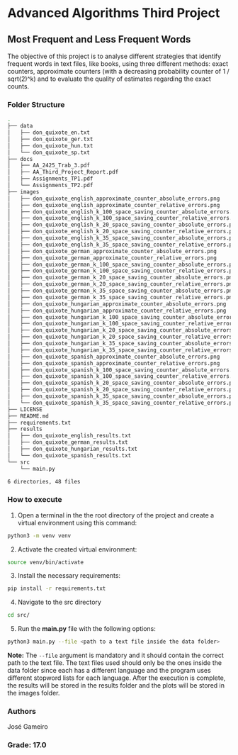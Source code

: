 # Advanced Algorithms Third Project

## Most Frequent and Less Frequent Words

The objective of this project is to analyse different strategies that identify frequent words in text files, like books, using three different methods: exact counters, approximate counters (with a decreasing probability counter of 1 / sqrt(2)^k) and to evaluate the quality of estimates regarding the exact counts.

### Folder Structure

```bash
.
├── data
│   ├── don_quixote_en.txt
│   ├── don_quixote_ger.txt
│   ├── don_quixote_hun.txt
│   └── don_quixote_sp.txt
├── docs
│   ├── AA_2425_Trab_3.pdf
│   ├── AA_Third_Project_Report.pdf
│   ├── Assignments_TP1.pdf
│   └── Assignments_TP2.pdf
├── images
│   ├── don_quixote_english_approximate_counter_absolute_errors.png
│   ├── don_quixote_english_approximate_counter_relative_errors.png
│   ├── don_quixote_english_k_100_space_saving_counter_absolute_errors.png
│   ├── don_quixote_english_k_100_space_saving_counter_relative_errors.png
│   ├── don_quixote_english_k_20_space_saving_counter_absolute_errors.png
│   ├── don_quixote_english_k_20_space_saving_counter_relative_errors.png
│   ├── don_quixote_english_k_35_space_saving_counter_absolute_errors.png
│   ├── don_quixote_english_k_35_space_saving_counter_relative_errors.png
│   ├── don_quixote_german_approximate_counter_absolute_errors.png
│   ├── don_quixote_german_approximate_counter_relative_errors.png
│   ├── don_quixote_german_k_100_space_saving_counter_absolute_errors.png
│   ├── don_quixote_german_k_100_space_saving_counter_relative_errors.png
│   ├── don_quixote_german_k_20_space_saving_counter_absolute_errors.png
│   ├── don_quixote_german_k_20_space_saving_counter_relative_errors.png
│   ├── don_quixote_german_k_35_space_saving_counter_absolute_errors.png
│   ├── don_quixote_german_k_35_space_saving_counter_relative_errors.png
│   ├── don_quixote_hungarian_approximate_counter_absolute_errors.png
│   ├── don_quixote_hungarian_approximate_counter_relative_errors.png
│   ├── don_quixote_hungarian_k_100_space_saving_counter_absolute_errors.png
│   ├── don_quixote_hungarian_k_100_space_saving_counter_relative_errors.png
│   ├── don_quixote_hungarian_k_20_space_saving_counter_absolute_errors.png
│   ├── don_quixote_hungarian_k_20_space_saving_counter_relative_errors.png
│   ├── don_quixote_hungarian_k_35_space_saving_counter_absolute_errors.png
│   ├── don_quixote_hungarian_k_35_space_saving_counter_relative_errors.png
│   ├── don_quixote_spanish_approximate_counter_absolute_errors.png
│   ├── don_quixote_spanish_approximate_counter_relative_errors.png
│   ├── don_quixote_spanish_k_100_space_saving_counter_absolute_errors.png
│   ├── don_quixote_spanish_k_100_space_saving_counter_relative_errors.png
│   ├── don_quixote_spanish_k_20_space_saving_counter_absolute_errors.png
│   ├── don_quixote_spanish_k_20_space_saving_counter_relative_errors.png
│   ├── don_quixote_spanish_k_35_space_saving_counter_absolute_errors.png
│   └── don_quixote_spanish_k_35_space_saving_counter_relative_errors.png
├── LICENSE
├── README.md
├── requirements.txt
├── results
│   ├── don_quixote_english_results.txt
│   ├── don_quixote_german_results.txt
│   ├── don_quixote_hungarian_results.txt
│   └── don_quixote_spanish_results.txt
└── src
    └── main.py

6 directories, 48 files
```

### How to execute

1. Open a terminal in the the root directory of the project and create a virtual environment using this command:

```bash
python3 -m venv venv
```

2. Activate the created virtual environment:

```bash
source venv/bin/activate
```

3. Install the necessary requirements:

```bash
pip install -r requirements.txt
```

4. Navigate to the src directory

```bash
cd src/
```

5. Run the __main.py__ file with the following options:

```bash
python3 main.py --file <path to a text file inside the data folder>
```

__Note:__ The `--file` argument is mandatory and it should contain the correct path to the text file. The text files used should only be the ones inside the data folder since each has a different language and the program uses different stopword lists for each language. After the execution is complete, the results will be stored in the results folder and the plots will be stored in the images folder.

### Authors

José Gameiro

### Grade: 17.0


